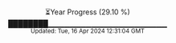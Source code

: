 <p align="center">
⏳Year Progress (29.10 %) <br>
████████▁▁▁▁▁▁▁▁▁▁▁▁▁▁▁▁▁▁▁▁▁▁ <br>
<sub>Updated: Tue, 16 Apr 2024 12:31:04 GMT</sub>
</p>

